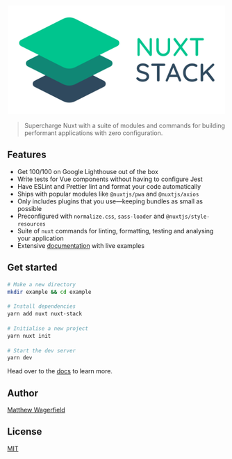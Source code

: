 <p align="center"><img width="500" src="assets/banner.png"/></p>

> Supercharge Nuxt with a suite of modules and commands for building performant applications with zero configuration.

## Features

- Get 100/100 on Google Lighthouse out of the box
- Write tests for Vue components without having to configure Jest
- Have ESLint and Prettier lint and format your code automatically
- Ships with popular modules like `@nuxtjs/pwa` and `@nuxtjs/axios`
- Only includes plugins that you use—keeping bundles as small as possible
- Preconfigured with `normalize.css`, `sass-loader` and `@nuxtjs/style-resources`
- Suite of `nuxt` commands for linting, formatting, testing and analysing your application
- Extensive [documentation](https://nuxtstack.org) with live examples

## Get started

```bash
# Make a new directory
mkdir example && cd example

# Install dependencies
yarn add nuxt nuxt-stack

# Initialise a new project
yarn nuxt init

# Start the dev server
yarn dev
```

Head over to the [docs](https://nuxtstack.org) to learn more.

## Author

[Matthew Wagerfield](https://github.com/wagerfield)

## License

[MIT](https://github.com/wagerfield/nuxt-stack/blob/master/license)
